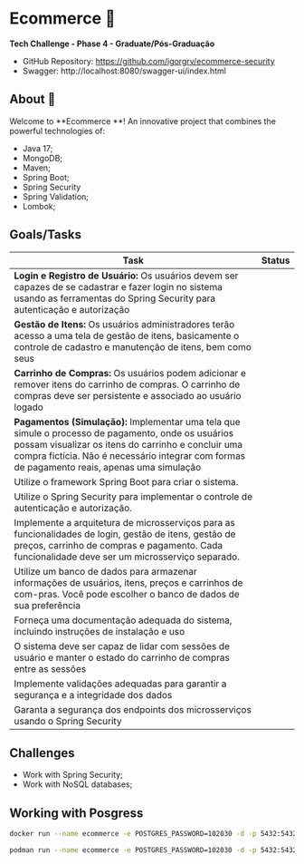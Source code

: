 # Ecommerce  :convenience_store:
**Tech Challenge - Phase 4 - Graduate/Pós-Graduação**

* GitHub Repository: https://github.com/igorgrv/ecommerce-security
* Swagger: http://localhost:8080/swagger-ui/index.html


## About :book:

Welcome to **Ecommerce **! An innovative project that combines the powerful technologies of:

* Java 17;
* MongoDB;
* Maven;
* Spring Boot;
* Spring Security
* Spring Validation;
* Lombok;



## Goals/Tasks

| Task                                                         | Status |
| ------------------------------------------------------------ | ------ |
| **Login e Registro de Usuário:** Os usuários devem ser capazes de se cadastrar e fazer login no sistema  usando as ferramentas do Spring Security para autenticação e autorização |        |
| **Gestão de Itens:** Os usuários administradores terão acesso a uma tela de gestão de itens, basicamente o controle de cadastro e manutenção de itens, bem como seus |        |
| **Carrinho de Compras:** Os usuários podem adicionar e remover itens do carrinho de compras. O carrinho de compras deve ser persistente e associado ao usuário logado |        |
| **Pagamentos (Simulação):** Implementar uma tela que simule o processo de pagamento, onde os usuários possam visualizar os itens do carrinho e concluir uma compra fictícia. Não é necessário integrar com formas de pagamento reais, apenas uma simulação |        |
| Utilize o framework Spring Boot para criar o sistema.        |        |
| Utilize o Spring Security para implementar o controle de autenticação e autorização. |        |
| Implemente a arquitetura de microsserviços para as funcionalidades de login, gestão de itens, gestão de preços, carrinho de compras e pagamento. Cada funcionalidade deve ser um microsserviço separado. |        |
| Utilize um banco de dados para armazenar informações de usuários, itens, preços e carrinhos de com-pras. Você pode escolher o banco de dados de sua preferência |        |
| Forneça uma documentação adequada do sistema, incluindo instruções de instalação e uso |        |
| O sistema deve ser capaz de lidar com sessões de usuário e manter o estado do carrinho de compras entre as sessões |        |
| Implemente validações adequadas para garantir a segurança e a integridade dos dad﻿﻿﻿os |        |
| Garanta a segurança dos endpoints dos microsserviços usando o Spring Security |        |


## Challenges

* Work with Spring Security;
* Work with NoSQL databases;

## Working with Posgress

```bash
docker run --name ecommerce -e POSTGRES_PASSWORD=102030 -d -p 5432:5432 postgres

podman run --name ecommerce -e POSTGRES_PASSWORD=102030 -d -p 5432:5432 postgres
```
